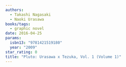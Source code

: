 ```yaml
---
authors:
  - Takashi Nagasaki
  - Naoki Urasawa
books/tags:
  - graphic novel
date: 2016-04-25
params:
  isbn13: "9781421519180"
  year: "2009"
star_rating: 0
title: "Pluto: Urasawa x Tezuka, Vol. 1 (Volume 1)"
---
```


<!--more-->
